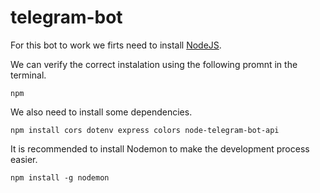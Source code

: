 # telegram-bot

For this bot to work we firts need to install [NodeJS](https://nodejs.org/en/download).

We can verify the correct instalation using the following promnt in the terminal.
```
npm 
```

We also need to install some dependencies.

```
npm install cors dotenv express colors node-telegram-bot-api
```

It is recommended to install Nodemon to make the development process easier.
```
npm install -g nodemon
```
